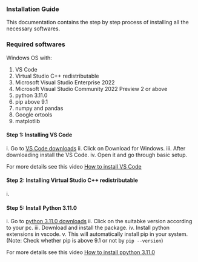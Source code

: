 ### Installation Guide

This documentation contains the step by step process of installing all the necessary softwares.

### Required softwares
Windows OS with:

1. VS Code
1. Virtual Studio C++ redistributable
2. Microsoft Visual Studio Enterprise 2022
3. Microsoft Visual Studio Community 2022 Preview 2 or above
4. python 3.11.0 
5. pip above 9.1 
6. numpy and pandas
7. Google ortools 
8. matplotlib

#### Step 1: Installing VS Code

i. Go to [VS Code downloads](https://code.visualstudio.com/)
ii. Click on Download for Windows.
iii. After downloading install the VS Code.
iv. Open it and go through basic setup. 

For more details see this video [How to install VS Code](https://www.youtube.com/watch?v=cu_ykIfBprI)

#### Step 2: Installing Virtual Studio C++ redistributable

i. 

#### Step 5: Install Python 3.11.0

i. Go to [python 3.11.0 downloads](https://www.python.org/downloads/release/python-3110/)
ii. Click on the suitabke version according to your pc.
iii. Download and install the package.
iv. Install python extensions in vscode.
v. This will automatically install pip in your system.(Note: Check whether pip is above 9.1 or not by ``` pip --version ```)

For more details see this video [How to install ppython 3.11.0](https://www.youtube.com/watch?v=VkdkwxGka3M)






